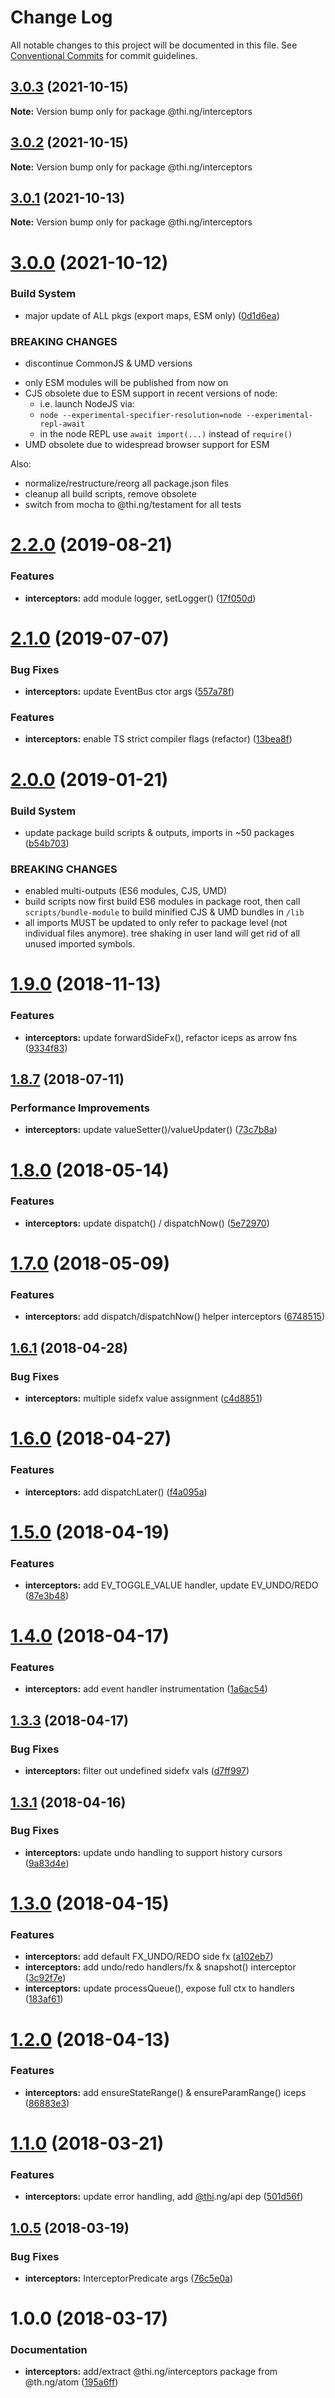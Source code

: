 # Change Log

All notable changes to this project will be documented in this file.
See [Conventional Commits](https://conventionalcommits.org) for commit guidelines.

## [3.0.3](https://github.com/thi-ng/umbrella/compare/@thi.ng/interceptors@3.0.2...@thi.ng/interceptors@3.0.3) (2021-10-15)

**Note:** Version bump only for package @thi.ng/interceptors





## [3.0.2](https://github.com/thi-ng/umbrella/compare/@thi.ng/interceptors@3.0.1...@thi.ng/interceptors@3.0.2) (2021-10-15)

**Note:** Version bump only for package @thi.ng/interceptors





## [3.0.1](https://github.com/thi-ng/umbrella/compare/@thi.ng/interceptors@3.0.0...@thi.ng/interceptors@3.0.1) (2021-10-13)

**Note:** Version bump only for package @thi.ng/interceptors





# [3.0.0](https://github.com/thi-ng/umbrella/compare/@thi.ng/interceptors@2.2.53...@thi.ng/interceptors@3.0.0) (2021-10-12)


### Build System

* major update of ALL pkgs (export maps, ESM only) ([0d1d6ea](https://github.com/thi-ng/umbrella/commit/0d1d6ea9fab2a645d6c5f2bf2591459b939c09b6))


### BREAKING CHANGES

* discontinue CommonJS & UMD versions

- only ESM modules will be published from now on
- CJS obsolete due to ESM support in recent versions of node:
  - i.e. launch NodeJS via:
  - `node --experimental-specifier-resolution=node --experimental-repl-await`
  - in the node REPL use `await import(...)` instead of `require()`
- UMD obsolete due to widespread browser support for ESM

Also:
- normalize/restructure/reorg all package.json files
- cleanup all build scripts, remove obsolete
- switch from mocha to @thi.ng/testament for all tests






#  [2.2.0](https://github.com/thi-ng/umbrella/compare/@thi.ng/interceptors@2.1.3...@thi.ng/interceptors@2.2.0) (2019-08-21) 

###  Features 

- **interceptors:** add module logger, setLogger() ([17f050d](https://github.com/thi-ng/umbrella/commit/17f050d)) 

#  [2.1.0](https://github.com/thi-ng/umbrella/compare/@thi.ng/interceptors@2.0.12...@thi.ng/interceptors@2.1.0) (2019-07-07) 

###  Bug Fixes 

- **interceptors:** update EventBus ctor args ([557a78f](https://github.com/thi-ng/umbrella/commit/557a78f)) 

###  Features 

- **interceptors:** enable TS strict compiler flags (refactor) ([13bea8f](https://github.com/thi-ng/umbrella/commit/13bea8f)) 

#  [2.0.0](https://github.com/thi-ng/umbrella/compare/@thi.ng/interceptors@1.9.2...@thi.ng/interceptors@2.0.0) (2019-01-21) 

###  Build System 

- update package build scripts & outputs, imports in ~50 packages ([b54b703](https://github.com/thi-ng/umbrella/commit/b54b703)) 

###  BREAKING CHANGES 

- enabled multi-outputs (ES6 modules, CJS, UMD) 
- build scripts now first build ES6 modules in package root, then call   `scripts/bundle-module` to build minified CJS & UMD bundles in `/lib` 
- all imports MUST be updated to only refer to package level   (not individual files anymore). tree shaking in user land will get rid of   all unused imported symbols. 

#  [1.9.0](https://github.com/thi-ng/umbrella/compare/@thi.ng/interceptors@1.8.17...@thi.ng/interceptors@1.9.0) (2018-11-13) 

###  Features 

- **interceptors:** update forwardSideFx(), refactor iceps as arrow fns ([9334f83](https://github.com/thi-ng/umbrella/commit/9334f83)) 

##  [1.8.7](https://github.com/thi-ng/umbrella/compare/@thi.ng/interceptors@1.8.6...@thi.ng/interceptors@1.8.7) (2018-07-11) 

###  Performance Improvements 

- **interceptors:** update valueSetter()/valueUpdater() ([73c7b8a](https://github.com/thi-ng/umbrella/commit/73c7b8a)) 

#  [1.8.0](https://github.com/thi-ng/umbrella/compare/@thi.ng/interceptors@1.7.4...@thi.ng/interceptors@1.8.0) (2018-05-14) 

###  Features 

- **interceptors:** update dispatch() / dispatchNow() ([5e72970](https://github.com/thi-ng/umbrella/commit/5e72970)) 

#  [1.7.0](https://github.com/thi-ng/umbrella/compare/@thi.ng/interceptors@1.6.2...@thi.ng/interceptors@1.7.0) (2018-05-09) 

###  Features 

- **interceptors:** add dispatch/dispatchNow() helper interceptors ([6748515](https://github.com/thi-ng/umbrella/commit/6748515)) 

##  [1.6.1](https://github.com/thi-ng/umbrella/compare/@thi.ng/interceptors@1.6.0...@thi.ng/interceptors@1.6.1) (2018-04-28) 

###  Bug Fixes 

- **interceptors:** multiple sidefx value assignment ([c4d8851](https://github.com/thi-ng/umbrella/commit/c4d8851)) 

#  [1.6.0](https://github.com/thi-ng/umbrella/compare/@thi.ng/interceptors@1.5.3...@thi.ng/interceptors@1.6.0) (2018-04-27) 

###  Features 

- **interceptors:** add dispatchLater() ([f4a095a](https://github.com/thi-ng/umbrella/commit/f4a095a)) 

#  [1.5.0](https://github.com/thi-ng/umbrella/compare/@thi.ng/interceptors@1.4.1...@thi.ng/interceptors@1.5.0) (2018-04-19) 

###  Features 

- **interceptors:** add EV_TOGGLE_VALUE handler, update EV_UNDO/REDO ([87e3b48](https://github.com/thi-ng/umbrella/commit/87e3b48))

# [1.4.0](https://github.com/thi-ng/umbrella/compare/@thi.ng/interceptors@1.3.3...@thi.ng/interceptors@1.4.0) (2018-04-17)

### Features

- **interceptors:** add event handler instrumentation ([1a6ac54](https://github.com/thi-ng/umbrella/commit/1a6ac54))

## [1.3.3](https://github.com/thi-ng/umbrella/compare/@thi.ng/interceptors@1.3.2...@thi.ng/interceptors@1.3.3) (2018-04-17)

### Bug Fixes

- **interceptors:** filter out undefined sidefx vals ([d7ff997](https://github.com/thi-ng/umbrella/commit/d7ff997))

## [1.3.1](https://github.com/thi-ng/umbrella/compare/@thi.ng/interceptors@1.3.0...@thi.ng/interceptors@1.3.1) (2018-04-16)

### Bug Fixes

- **interceptors:** update undo handling to support history cursors ([9a83d4e](https://github.com/thi-ng/umbrella/commit/9a83d4e))

# [1.3.0](https://github.com/thi-ng/umbrella/compare/@thi.ng/interceptors@1.2.0...@thi.ng/interceptors@1.3.0) (2018-04-15)

### Features

- **interceptors:** add default FX_UNDO/REDO side fx ([a102eb7](https://github.com/thi-ng/umbrella/commit/a102eb7)) 
- **interceptors:** add undo/redo handlers/fx & snapshot() interceptor ([3c92f7e](https://github.com/thi-ng/umbrella/commit/3c92f7e)) 
- **interceptors:** update processQueue(), expose full ctx to handlers ([183af61](https://github.com/thi-ng/umbrella/commit/183af61)) 

#  [1.2.0](https://github.com/thi-ng/umbrella/compare/@thi.ng/interceptors@1.1.5...@thi.ng/interceptors@1.2.0) (2018-04-13) 

###  Features 

- **interceptors:** add ensureStateRange() & ensureParamRange() iceps ([86883e3](https://github.com/thi-ng/umbrella/commit/86883e3)) 

#  [1.1.0](https://github.com/thi-ng/umbrella/compare/@thi.ng/interceptors@1.0.5...@thi.ng/interceptors@1.1.0) (2018-03-21) 

###  Features 

- **interceptors:** update error handling, add [@thi](https://github.com/thi).ng/api dep ([501d56f](https://github.com/thi-ng/umbrella/commit/501d56f)) 

##  [1.0.5](https://github.com/thi-ng/umbrella/compare/@thi.ng/interceptors@1.0.4...@thi.ng/interceptors@1.0.5) (2018-03-19) 

###  Bug Fixes 

- **interceptors:** InterceptorPredicate args ([76c5e0a](https://github.com/thi-ng/umbrella/commit/76c5e0a)) 

#  1.0.0 (2018-03-17) 

###  Documentation 

- **interceptors:** add/extract @thi.ng/interceptors package from @th.ng/atom ([195a6ff](https://github.com/thi-ng/umbrella/commit/195a6ff))
